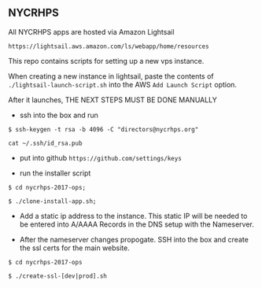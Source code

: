 NYCRHPS
---

All NYCRHPS apps are hosted via Amazon Lightsail

`https://lightsail.aws.amazon.com/ls/webapp/home/resources`

This repo contains scripts for setting up a new vps instance.

When creating a new instance in lightsail, paste the contents of `./lightsail-launch-script.sh` into the AWS `Add Launch Script` option.

After it launches, THE NEXT STEPS MUST BE DONE MANUALLY

- ssh into the box and run

``$ ssh-keygen -t rsa -b 4096 -C "directors@nycrhps.org"``

``cat ~/.ssh/id_rsa.pub``

- put into github ``https://github.com/settings/keys``

- run the installer script

``$ cd nycrhps-2017-ops;``

``$ ./clone-install-app.sh;``

- Add a static ip address to the instance.  This static IP will be needed to be entered into A/AAAA Records in the DNS setup with the Nameserver.

- After the nameserver changes propogate.  SSH into the box and create the ssl certs for the main website.

``$ cd nycrhps-2017-ops``

``$ ./create-ssl-[dev|prod].sh``
